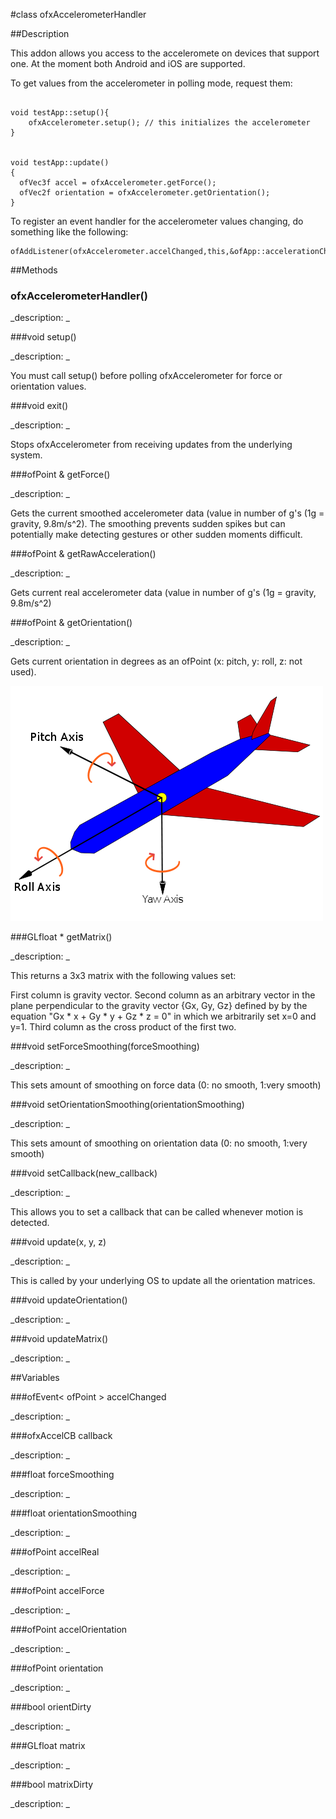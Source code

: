 #class ofxAccelerometerHandler


##Description





This addon allows you access to the acceleromete on devices that support one. At the moment both Android and iOS are supported. 

To get values from the accelerometer in polling mode, request them:
~~~~{.cpp}

void testApp::setup(){
	ofxAccelerometer.setup(); // this initializes the accelerometer
}


void testApp::update()
{
  ofVec3f accel = ofxAccelerometer.getForce();
  ofVec2f orientation = ofxAccelerometer.getOrientation();
}
~~~~

To register an event handler for the accelerometer values changing, do something like the following:

~~~~{.cpp}
ofAddListener(ofxAccelerometer.accelChanged,this,&ofApp::accelerationChanged);
~~~~

##Methods



### ofxAccelerometerHandler()

<!--
_syntax: ofxAccelerometerHandler()_
_name: ofxAccelerometerHandler_
_returns: _
_returns_description: _
_parameters: _
_access: public_
_version_started: 007_
_version_deprecated: _
_summary: _
_constant: False_
_static: no_
_visible: True_
_advanced: False_
-->

_description: _














<!----------------------------------------------------------------------------->

###void setup()

<!--
_syntax: setup()_
_name: setup_
_returns: void_
_returns_description: _
_parameters: _
_access: public_
_version_started: 007_
_version_deprecated: _
_summary: _
_constant: False_
_static: no_
_visible: True_
_advanced: False_
-->

_description: _






You must call setup() before polling ofxAccelerometer for force or orientation values.







<!----------------------------------------------------------------------------->

###void exit()

<!--
_syntax: exit()_
_name: exit_
_returns: void_
_returns_description: _
_parameters: _
_access: public_
_version_started: 007_
_version_deprecated: _
_summary: _
_constant: False_
_static: no_
_visible: True_
_advanced: False_
-->

_description: _







Stops ofxAccelerometer from receiving updates from the underlying system.






<!----------------------------------------------------------------------------->

###ofPoint & getForce()

<!--
_syntax: getForce()_
_name: getForce_
_returns: ofPoint &_
_returns_description: _
_parameters: _
_access: public_
_version_started: 007_
_version_deprecated: _
_summary: _
_constant: False_
_static: no_
_visible: True_
_advanced: False_
-->

_description: _


Gets the current smoothed accelerometer data (value in number of g's (1g = gravity, 9.8m/s^2). The smoothing prevents sudden spikes but can potentially make detecting gestures or other sudden moments difficult.











<!----------------------------------------------------------------------------->

###ofPoint & getRawAcceleration()

<!--
_syntax: getRawAcceleration()_
_name: getRawAcceleration_
_returns: ofPoint &_
_returns_description: _
_parameters: _
_access: public_
_version_started: 007_
_version_deprecated: _
_summary: _
_constant: False_
_static: no_
_visible: True_
_advanced: False_
-->

_description: _



Gets current real accelerometer data (value in number of g's (1g = gravity, 9.8m/s^2)










<!----------------------------------------------------------------------------->

###ofPoint & getOrientation()

<!--
_syntax: getOrientation()_
_name: getOrientation_
_returns: ofPoint &_
_returns_description: _
_parameters: _
_access: public_
_version_started: 007_
_version_deprecated: _
_summary: _
_constant: False_
_static: no_
_visible: True_
_advanced: False_
-->

_description: _


Gets current orientation in degrees as an ofPoint (x: pitch, y: roll, z: not used).

![yaw-pitch](yaw_axis_corrected.png)









<!----------------------------------------------------------------------------->

###GLfloat * getMatrix()

<!--
_syntax: getMatrix()_
_name: getMatrix_
_returns: GLfloat *_
_returns_description: _
_parameters: _
_access: public_
_version_started: 007_
_version_deprecated: _
_summary: _
_constant: False_
_static: no_
_visible: True_
_advanced: False_
-->

_description: _


This returns a 3x3 matrix with the following values set:

First column is gravity vector.
Second column as an arbitrary vector in the plane perpendicular to the gravity vector {Gx, Gy, Gz} defined by by the equation "Gx * x + Gy * y + Gz * z = 0" in which we arbitrarily set x=0 and y=1.
Third column as the cross product of the first two.









<!----------------------------------------------------------------------------->

###void setForceSmoothing(forceSmoothing)

<!--
_syntax: setForceSmoothing(forceSmoothing)_
_name: setForceSmoothing_
_returns: void_
_returns_description: _
_parameters: float forceSmoothing_
_access: public_
_version_started: 007_
_version_deprecated: _
_summary: _
_constant: False_
_static: no_
_visible: True_
_advanced: False_
-->

_description: _



This sets amount of smoothing on force data (0: no smooth, 1:very smooth)










<!----------------------------------------------------------------------------->

###void setOrientationSmoothing(orientationSmoothing)

<!--
_syntax: setOrientationSmoothing(orientationSmoothing)_
_name: setOrientationSmoothing_
_returns: void_
_returns_description: _
_parameters: float orientationSmoothing_
_access: public_
_version_started: 007_
_version_deprecated: _
_summary: _
_constant: False_
_static: no_
_visible: True_
_advanced: False_
-->

_description: _



This sets amount of smoothing on orientation data (0: no smooth, 1:very smooth)










<!----------------------------------------------------------------------------->

###void setCallback(new_callback)

<!--
_syntax: setCallback(new_callback)_
_name: setCallback_
_returns: void_
_returns_description: _
_parameters: ofxAccelCB new_callback_
_access: public_
_version_started: 007_
_version_deprecated: _
_summary: _
_constant: False_
_static: no_
_visible: True_
_advanced: False_
-->

_description: _




This allows you to set a callback that can be called whenever motion is detected.







<!----------------------------------------------------------------------------->

###void update(x, y, z)

<!--
_syntax: update(x, y, z)_
_name: update_
_returns: void_
_returns_description: _
_parameters: float x, float y, float z_
_access: public_
_version_started: 007_
_version_deprecated: _
_summary: _
_constant: False_
_static: no_
_visible: True_
_advanced: False_
-->

_description: _




This is called by your underlying OS to update all the orientation matrices.









<!----------------------------------------------------------------------------->

###void updateOrientation()

<!--
_syntax: updateOrientation()_
_name: updateOrientation_
_returns: void_
_returns_description: _
_parameters: _
_access: protected_
_version_started: 007_
_version_deprecated: _
_summary: _
_constant: False_
_static: no_
_visible: True_
_advanced: False_
-->

_description: _














<!----------------------------------------------------------------------------->

###void updateMatrix()

<!--
_syntax: updateMatrix()_
_name: updateMatrix_
_returns: void_
_returns_description: _
_parameters: _
_access: protected_
_version_started: 007_
_version_deprecated: _
_summary: _
_constant: False_
_static: no_
_visible: True_
_advanced: False_
-->

_description: _














<!----------------------------------------------------------------------------->

##Variables



###ofEvent< ofPoint > accelChanged

<!--
_name: accelChanged_
_type: ofEvent< ofPoint >_
_access: public_
_version_started: 007_
_version_deprecated: _
_summary: _
_visible: True_
_constant: True_
_advanced: False_
-->

_description: _














<!----------------------------------------------------------------------------->

###ofxAccelCB callback

<!--
_name: callback_
_type: ofxAccelCB_
_access: protected_
_version_started: 007_
_version_deprecated: _
_summary: _
_visible: True_
_constant: True_
_advanced: False_
-->

_description: _














<!----------------------------------------------------------------------------->

###float forceSmoothing

<!--
_name: forceSmoothing_
_type: float_
_access: protected_
_version_started: 007_
_version_deprecated: _
_summary: _
_visible: True_
_constant: True_
_advanced: False_
-->

_description: _














<!----------------------------------------------------------------------------->

###float orientationSmoothing

<!--
_name: orientationSmoothing_
_type: float_
_access: protected_
_version_started: 007_
_version_deprecated: _
_summary: _
_visible: True_
_constant: True_
_advanced: False_
-->

_description: _














<!----------------------------------------------------------------------------->

###ofPoint accelReal

<!--
_name: accelReal_
_type: ofPoint_
_access: protected_
_version_started: 007_
_version_deprecated: _
_summary: _
_visible: True_
_constant: True_
_advanced: False_
-->

_description: _














<!----------------------------------------------------------------------------->

###ofPoint accelForce

<!--
_name: accelForce_
_type: ofPoint_
_access: protected_
_version_started: 007_
_version_deprecated: _
_summary: _
_visible: True_
_constant: True_
_advanced: False_
-->

_description: _














<!----------------------------------------------------------------------------->

###ofPoint accelOrientation

<!--
_name: accelOrientation_
_type: ofPoint_
_access: protected_
_version_started: 007_
_version_deprecated: _
_summary: _
_visible: True_
_constant: True_
_advanced: False_
-->

_description: _














<!----------------------------------------------------------------------------->

###ofPoint orientation

<!--
_name: orientation_
_type: ofPoint_
_access: protected_
_version_started: 007_
_version_deprecated: _
_summary: _
_visible: True_
_constant: True_
_advanced: False_
-->

_description: _














<!----------------------------------------------------------------------------->

###bool orientDirty

<!--
_name: orientDirty_
_type: bool_
_access: protected_
_version_started: 007_
_version_deprecated: _
_summary: _
_visible: True_
_constant: True_
_advanced: False_
-->

_description: _














<!----------------------------------------------------------------------------->

###GLfloat matrix

<!--
_name: matrix_
_type: GLfloat_
_access: protected_
_version_started: 007_
_version_deprecated: _
_summary: _
_visible: True_
_constant: True_
_advanced: False_
-->

_description: _














<!----------------------------------------------------------------------------->

###bool matrixDirty

<!--
_name: matrixDirty_
_type: bool_
_access: protected_
_version_started: 007_
_version_deprecated: _
_summary: _
_visible: True_
_constant: True_
_advanced: False_
-->

_description: _














<!----------------------------------------------------------------------------->

